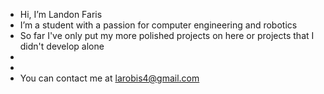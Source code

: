 - Hi, I’m Landon Faris
- I’m a student with a passion for computer engineering and robotics
- So far I've only put my more polished projects on here or projects that I didn't develop alone
-
- 
- You can contact me at larobis4@gmail.com
